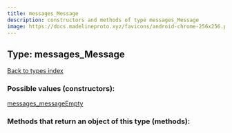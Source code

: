 ```yaml
---
title: messages_Message
description: constructors and methods of type messages_Message
image: https://docs.madelineproto.xyz/favicons/android-chrome-256x256.png
---
```

## Type: messages\_Message  
[Back to types index](index.md)



### Possible values (constructors):

[messages\_messageEmpty](../constructors/messages_messageEmpty.md)  



### Methods that return an object of this type (methods):



